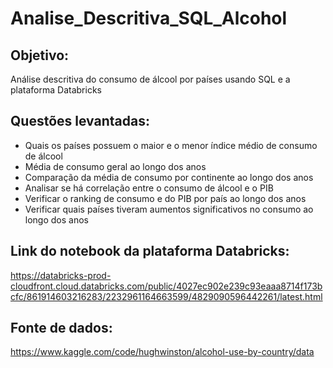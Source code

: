 # Analise_Descritiva_SQL_Alcohol
## Objetivo:
Análise descritiva do consumo de álcool por países usando SQL e a plataforma Databricks
## Questões levantadas:
* Quais os países possuem o maior e o menor índice médio de consumo de álcool
* Média de consumo geral ao longo dos anos
* Comparação da média de consumo por continente ao longo dos anos
* Analisar se há correlação entre o consumo de álcool e o PIB
* Verificar o ranking de consumo e do PIB por país ao longo dos anos
* Verificar quais países tiveram aumentos significativos no consumo ao longo dos anos
## Link do notebook da plataforma Databricks:
https://databricks-prod-cloudfront.cloud.databricks.com/public/4027ec902e239c93eaaa8714f173bcfc/861914603216283/2232961164663599/4829090596442261/latest.html
## Fonte de dados:
https://www.kaggle.com/code/hughwinston/alcohol-use-by-country/data
